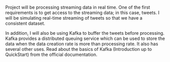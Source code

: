 Project will be processing streaming data in real time. One of the first requirements is to get access to the streaming data; in this case, tweets. I will be simulating real-time streaming of tweets so that we have a consistent dataset. 

In addition, I will also be using Kafka to buffer the tweets before processing. Kafka provides a distributed queuing service which can be used to store the data when the data creation rate is more than processing rate. It also has several other uses. Read about the basics of Kafka (Introduction up to QuickStart) from the official documentation. 
